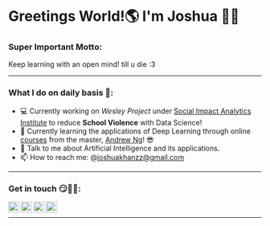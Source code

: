 # Greetings World!:earth_americas: I'm Joshua :wave::grin:

### **Super Important Motto:**
Keep learning with an open mind! till u die :3

---

### **What I do on daily basis :thinking::**

- :computer: Currently working on  _Wesley Project_ under [Social Impact Analytics Institute](https://www.siainstitute.org/) to reduce **School Violence** with Data Science!
- 🌱 Currently learning the applications of Deep Learning through online [courses](https://www.coursera.org/instructor/andrewng) from the master, [Andrew Ng](https://www.andrewng.org/)! :sunglasses:
- 💬 Talk to me about Artificial Intelligence and its applications.
- 📫 How to reach me: @joshuakhanzz@gmail.com

---

### **Get in touch :smirk::handshake::partying_face::**
[<img align="left" alt="codeSTACKr | LinkedIn" width="22px" src="https://www.flaticon.com/svg/static/icons/svg/174/174857.svg" />](https://www.linkedin.com/in/joshkan/)
[<img align="left" alt="codeSTACKr | Instagram" width="22px" src="https://www.flaticon.com/svg/static/icons/svg/1409/1409946.svg" />](https://www.instagram.com/joshuakan_/)
[<img align="left" alt="codeSTACKr | Discord" width="22px" src="https://www.flaticon.com/svg/static/icons/svg/2111/2111370.svg" />](watanbub#8935)
[<img align="left" alt="codeSTACKr | Medium" width="22px" src="https://www.flaticon.com/svg/static/icons/svg/2111/2111505.svg" />](https://medium.com/@joshuakan_)

<br/>

---


